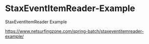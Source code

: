 # StaxEventItemReader-Example
StaxEventItemReader Example

https://www.netsurfingzone.com/spring-batch/staxeventitemreader-example/
